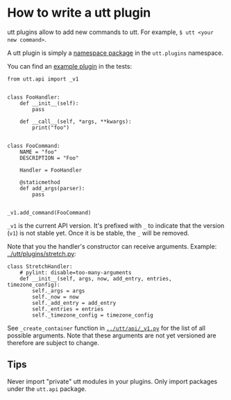 # How to write a utt plugin

utt plugins allow to add new commands to utt. For example, `$ utt
<your new command>`.

A utt plugin is simply a [namespace
package](https://packaging.python.org/guides/packaging-namespace-packages/)
in the `utt.plugins` namespace.

You can find an [example plugin](../test/integration/utt_foo_plugin)
in the tests:

```
from utt.api import _v1


class FooHandler:
    def __init__(self):
        pass

    def __call__(self, *args, **kwargs):
        print("foo")


class FooCommand:
    NAME = "foo"
    DESCRIPTION = "Foo"

    Handler = FooHandler

    @staticmethod
    def add_args(parser):
        pass


_v1.add_command(FooCommand)
```

`_v1` is the current API version. It's prefixed with `_` to indicate
that the version (`v1`) is not stable yet. Once it is be stable, the
`_` will be removed.


Note that you the handler's constructor can receive
arguments. Example:
[../utt/plugins/stretch.py](../utt/plugins/stretch.py):

```
class StretchHandler:
    # pylint: disable=too-many-arguments
    def __init__(self, args, now, add_entry, entries, timezone_config):
        self._args = args
        self._now = now
        self._add_entry = add_entry
        self._entries = entries
        self._timezone_config = timezone_config
```

See `_create_container` function in
[`../utt/api/_v1.py`](../utt/api/_v1.py) for the list of all possible
arguments. Note that these arguments are not yet versioned are
therefore are subject to change.


## Tips

Never import "private" utt modules in your plugins. Only import
packages under the `utt.api` package.
